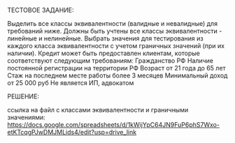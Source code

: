 ТЕСТОВОЕ ЗАДАНИЕ:

Выделить все классы эквивалентности (валидные и невалидные) для требований ниже. Должны быть учтены все классы эквивалентности - линейные и нелинейные.
Выбрать значения для тестирования из каждого класса эквивалентности с учетом граничных значений (при их наличии).
Кредит может быть предоставлен клиентам, которые соответствуют следующим требованиям:
Гражданство РФ
Наличие постоянной регистрации на территории РФ
Возраст от 21 года до 65 лет
Стаж на последнем месте работы более 3 месяцев
Минимальный доход от 25 000 руб
Не является ИП, адвокатом

РЕШЕНИЕ:

ссылка на файл с классами эквивалентности и граничными значениями: https://docs.google.com/spreadsheets/d/1kWijYpC64JN9FuP6phS7Wxo-etKTcqgPJwDMJMLids4/edit?usp=drive_link
